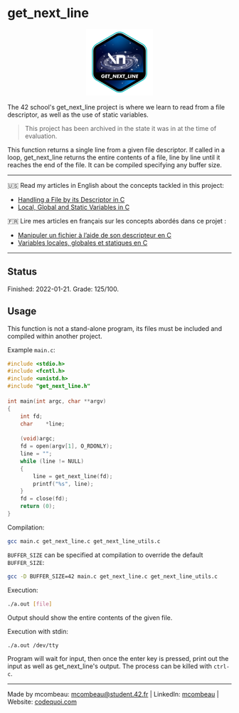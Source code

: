 # get_next_line

<p align="center">
  <img src="https://github.com/mcombeau/mcombeau/blob/main/42_badges/get_next_linee.png" alt="get_next_line 42 project badge"/>
</p>


The 42 school's get_next_line project is where we learn to read from a file descriptor, as well as the use of static variables.

> This project has been archived in the state it was in at the time of evaluation.

This function returns a single line from a given file descriptor. If called in a loop, get_next_line returns the entire contents of a file, line by line until it reaches the end of the file. It can be compiled specifying any buffer size.

---

:us: Read my articles in English about the concepts tackled in this project:

* [Handling a File by its Descriptor in C](https://www.codequoi.com/en/handling-a-file-by-its-descriptor-in-c/)
* [Local, Global and Static Variables in C](https://www.codequoi.com/en/local-global-static-variables-in-c/)

:fr: Lire mes articles en français sur les concepts abordés dans ce projet :
* [Manipuler un fichier à l’aide de son descripteur en C](https://www.codequoi.com/manipuler-un-fichier-a-laide-de-son-descripteur-en-c/)
* [Variables locales, globales et statiques en C](https://www.codequoi.com/variables-locales-globales-statiques-en-c/)

---

## Status

Finished: 2022-01-21.
Grade: 125/100.

## Usage
This function is not a stand-alone program, its files must be included and compiled within another project.

Example ``main.c``:
```c
#include <stdio.h>
#include <fcntl.h>
#include <unistd.h>
#include "get_next_line.h"

int	main(int argc, char **argv)
{
	int	fd;
	char	*line;

	(void)argc;
	fd = open(argv[1], O_RDONLY);
	line = "";
	while (line != NULL)
	{
		line = get_next_line(fd);
		printf("%s", line);
	}
	fd = close(fd);
	return (0);
}
```
Compilation:
```bash
gcc main.c get_next_line.c get_next_line_utils.c
```
``BUFFER_SIZE`` can be specified at compilation to override the default ``BUFFER_SIZE``:
```bash
gcc -D BUFFER_SIZE=42 main.c get_next_line.c get_next_line_utils.c
```
Execution:
```bash
./a.out [file]
```
Output should show the entire contents of the given file.

Execution with stdin:
```bash
./a.out /dev/tty
```
Program will wait for input, then once the enter key is pressed, print out the input as well as get_next_line's output. The process can be killed with ``ctrl-c``.

---
Made by mcombeau: mcombeau@student.42.fr | LinkedIn: [mcombeau](https://www.linkedin.com/in/mia-combeau-86653420b/) | Website: [codequoi.com](https://www.codequoi.com)
